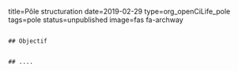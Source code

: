 title=Pôle structuration
date=2019-02-29
type=org_openCiLife_pole
tags=pole
status=unpublished
image=fas fa-archway
~~~~~~

## Objectif


## ....